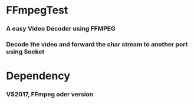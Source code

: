 # FFmpegTest

### A easy Video Decoder using FFMPEG

### Decode the video and forward the char stream to another port using Socket

# Dependency

### VS2017, FFmpeg oder version
